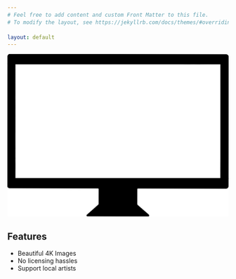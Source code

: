 ```yaml
---
# Feel free to add content and custom Front Matter to this file.
# To modify the layout, see https://jekyllrb.com/docs/themes/#overriding-theme-defaults

layout: default
---
```


<div class="tv-container">
    <img src="./TV with transparent screen.png" class="tv" alt="test">
</div>

## Features
* Beautiful 4K Images
* No licensing hassles
* Support local artists

